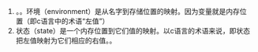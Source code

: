 1. 。。环境（environment）是从名字到存储位置的映射。因为变量就是内存位置（即c语言中的术语“左值”）
2. 状态（state）是一个内存位置到它们值的映射。以c语言的术语来说，即状态把左值映射为它们相应的右值。。



